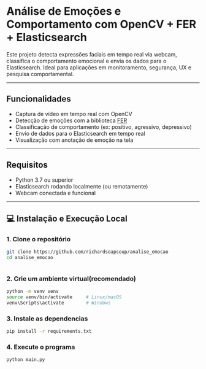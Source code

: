 # Análise de Emoções e Comportamento com OpenCV + FER + Elasticsearch

Este projeto detecta expressões faciais em tempo real via webcam, classifica o comportamento emocional e envia os dados para o Elasticsearch. Ideal para aplicações em monitoramento, segurança, UX e pesquisa comportamental.

---

## Funcionalidades

- Captura de vídeo em tempo real com OpenCV
- Detecção de emoções com a biblioteca [FER](https://github.com/justinshenk/fer)
- Classificação de comportamento (ex: positivo, agressivo, depressivo)
- Envio de dados para o Elasticsearch em tempo real
- Visualização com anotação de emoção na tela

---

## Requisitos

- Python 3.7 ou superior
- Elasticsearch rodando localmente (ou remotamente)
- Webcam conectada e funcional

---

## 💻 Instalação e Execução Local

### 1. Clone o repositório
```bash
git clone https://github.com/richardsoapsoup/analise_emocao
cd analise_emocao



```

### 2. Crie um ambiente virtual(recomendado)
```bash
python -m venv venv
source venv/bin/activate     # Linux/macOS
venv\Scripts\activate        # Windows
```
### 3. Instale as dependencias
```bash
pip install -r requirements.txt
```

### 4. Execute o programa
```bash
python main.py

```

